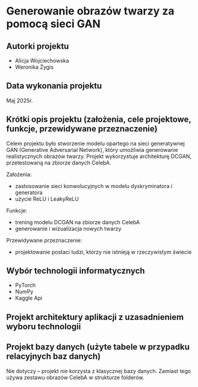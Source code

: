 # Generowanie obrazów twarzy za pomocą sieci GAN

## Autorki projektu
- Alicja Wojciechowska
- Weronika Żygis
## Data wykonania projektu
Maj 2025r.

## Krótki opis projektu (założenia, cele projektowe, funkcje, przewidywane przeznaczenie)
Celem projektu było stworzenie modelu opartego na sieci generatywnej GAN (Generative Adversarial Network), który umożliwia generowanie realistycznych obrazów twarzy.
Projekt wykorzystuje architekturę DCGAN, przetestowaną na zbiorze danych CelebA.

Założenia:
- zastosowanie sieci konwolucyjnych w modelu dyskryminatora i generatora
- użycie ReLU i LeakyReLU

Funkcje:
- trening modelu DCGAN na zbiorze danych CelebA
- generowanie i wizualizacja nowych twarzy

Przewidywane przeznaczenie:
- projektowanie postaci ludzi, którzy nie istnieją w rzeczywistym świecie

## Wybór technologii informatycznych
- PyTorch
- NumPy
- Kaggle Api

## Projekt architektury aplikacji z uzasadnieniem wyboru technologii

## Projekt bazy danych (użyte tabele w przypadku relacyjnych baz danych)
Nie dotyczy – projekt nie korzysta z klasycznej bazy danych. Zamiast tego używa zestawu obrazów CelebA w strukturze folderów.

  

